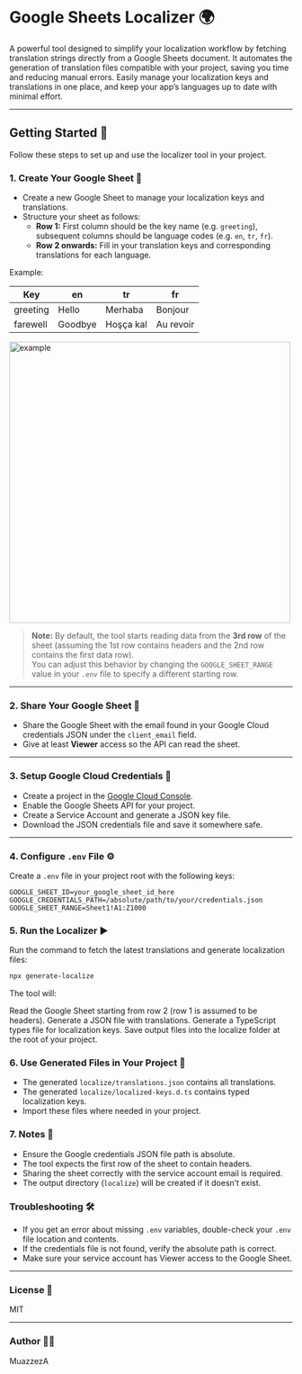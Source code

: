 # Google Sheets Localizer 🌍

A powerful tool designed to simplify your localization workflow by fetching translation strings directly from a Google Sheets document. It automates the generation of translation files compatible with your project, saving you time and reducing manual errors. Easily manage your localization keys and translations in one place, and keep your app’s languages up to date with minimal effort.

---

## Getting Started 🚀

Follow these steps to set up and use the localizer tool in your project.

### 1. Create Your Google Sheet 📝

- Create a new Google Sheet to manage your localization keys and translations.
- Structure your sheet as follows:
    - **Row 1:** First column should be the key name (e.g. `greeting`), subsequent columns should be language codes (e.g. `en`, `tr`, `fr`).
    - **Row 2 onwards:** Fill in your translation keys and corresponding translations for each language.

Example:

| Key       | en        | tr           | fr          |
| --------- | --------- | ------------ | ----------- |
| greeting  | Hello     | Merhaba      | Bonjour     |
| farewell  | Goodbye   | Hoşça kal    | Au revoir   |

<img width="500" alt="example" src="https://github.com/user-attachments/assets/e4b74947-2656-4fe7-b87e-69e5dbc541fe" />

> **Note:** By default, the tool starts reading data from the **3rd row** of the sheet (assuming the 1st row contains headers and the 2nd row contains the first data row).  
> You can adjust this behavior by changing the `GOOGLE_SHEET_RANGE` value in your `.env` file to specify a different starting row.

---

### 2. Share Your Google Sheet 🔗

- Share the Google Sheet with the email found in your Google Cloud credentials JSON under the `client_email` field.
- Give at least **Viewer** access so the API can read the sheet.
---

### 3. Setup Google Cloud Credentials 🔐

- Create a project in the [Google Cloud Console](https://console.cloud.google.com/).
- Enable the Google Sheets API for your project.
- Create a Service Account and generate a JSON key file.
- Download the JSON credentials file and save it somewhere safe.

---

### 4. Configure `.env` File ⚙️

Create a `.env` file in your project root with the following keys:

```env
GOOGLE_SHEET_ID=your_google_sheet_id_here
GOOGLE_CREDENTIALS_PATH=/absolute/path/to/your/credentials.json
GOOGLE_SHEET_RANGE=Sheet1!A1:Z1000
```

### 5. Run the Localizer ▶️

Run the command to fetch the latest translations and generate localization files:


```bash
npx generate-localize
```
The tool will:

Read the Google Sheet starting from row 2 (row 1 is assumed to be headers).
Generate a JSON file with translations.
Generate a TypeScript types file for localization keys.
Save output files into the localize folder at the root of your project.


### 6. Use Generated Files in Your Project 📂

- The generated `localize/translations.json` contains all translations.
- The generated `localize/localized-keys.d.ts` contains typed localization keys.
- Import these files where needed in your project.

### 7. Notes 📝

- Ensure the Google credentials JSON file path is absolute.
- The tool expects the first row of the sheet to contain headers.
- Sharing the sheet correctly with the service account email is required.
- The output directory (`localize`) will be created if it doesn’t exist.


### Troubleshooting 🛠️

- If you get an error about missing `.env` variables, double-check your `.env` file location and contents.
- If the credentials file is not found, verify the absolute path is correct.
- Make sure your service account has Viewer access to the Google Sheet.

---

### License 📄

MIT

---

### Author 👩‍💻

MuazzezA
